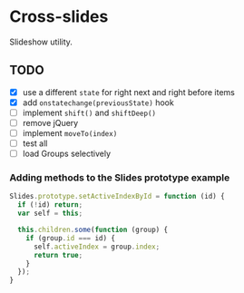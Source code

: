 # Cross-slides

Slideshow utility.

## TODO

- [x] use a different `state` for right next and right before items
- [x] add `onstatechange(previousState)` hook  
- [ ] implement `shift()` and `shiftDeep()`
- [ ] remove jQuery
- [ ] implement `moveTo(index)`
- [ ] test all
- [ ] load Groups selectively

### Adding methods to the Slides prototype example

```js
Slides.prototype.setActiveIndexById = function (id) {
  if (!id) return;
  var self = this;

  this.children.some(function (group) {
    if (group.id === id) {
      self.activeIndex = group.index;
      return true;
    }
  });
}
```
